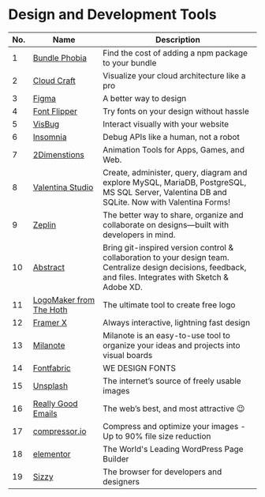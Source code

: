 # Design and Development Tools
| No. | Name | Description |
|---|---|---|
| 1 | [Bundle Phobia](https://bundlephobia.com/) | Find the cost of adding a npm package to your bundle |
| 2 | [Cloud Craft](https://cloudcraft.co/) | Visualize your cloud architecture like a pro |
| 3 | [Figma](https://www.figma.com/) | A better way to design |
| 4 | [Font Flipper](https://fontflipper.com/upload) | Try fonts on your design without hassle |
| 5 | [VisBug](https://github.com/GoogleChromeLabs/ProjectVisBug) | Interact visually with your website |
| 6 | [Insomnia](https://insomnia.rest/) | Debug APIs like a human, not a robot |
| 7 | [2Dimenstions](https://www.2dimensions.com/) | Animation Tools for Apps, Games, and Web. |
| 8 | [Valentina Studio](https://valentina-db.com/en/all-downloads) | Create, administer, query, diagram and explore MySQL, MariaDB, PostgreSQL, MS SQL Server, Valentina DB and SQLite. Now with Valentina Forms! |
| 9 | [Zeplin](https://zeplin.io) | The better way to share, organize and collaborate on designs—built with developers in mind. |
| 10 | [Abstract](https://abstract.com) | Bring git-inspired version control & collaboration to your design team. Centralize design decisions, feedback, and files. Integrates with Sketch & Adobe XD. |
| 11 | [LogoMaker from The Hoth](https://logomaker.thehoth.com) | The ultimate tool to create free logo |
| 12 | [Framer X](https://framer.com) | Always interactive, lightning fast design |
| 13 | [Milanote](https://milanote.com/) | Milanote is an easy-to-use tool to organize your ideas and projects into visual boards |
| 14 | [Fontfabric](https://www.fontfabric.com/) | WE DESIGN FONTS |
| 15 | [Unsplash](https://unsplash.com) | The internet’s source of freely usable images |
| 16 | [Really Good Emails](https://reallygoodemails) | The web’s best, and most attractive 😉 |
| 17 | [compressor.io](https://compressor.io) | Compress and optimize your images - Up to 90% file size reduction |
| 18 | [elementor](https://elementor.com/) | The World's Leading WordPress Page Builder |
| 19 | [Sizzy](https://sizzy.co/) | The browser for developers and designers |

